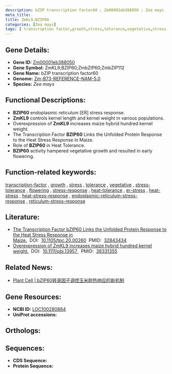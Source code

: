 ```yaml
---
description: bZIP transcription factor60 ; Zm00001eb388050 ; Zea mays
meta_title:
title: ZmKL9;BZIP60
categories: [Zea mays]
tags: [ transcription factor,growth,stress,tolerance,vegetative,stress tolerance,flowering,stress response,heat tolerance,er stress,heat stress,heat stress response,endoplasmic reticulum stress response,reticulum stress response ]
---
```


## Gene Details:
- **Gene ID:**	[Zm00001eb388050](https://www.maizegdb.org/gene_center/gene/Zm00001eb388050)
- **Gene Symbol:** ZmKL9;BZIP60;ZmbZIP60;ZmbZIP112
- **Gene Name:** bZIP transcription factor60
- **Genome:** [Zm-B73-REFERENCE-NAM-5.0](https://www.maizegdb.org/genome/assembly/Zm-B73-REFERENCE-NAM-5.0)
- **Species:** *Zea mays*

## Functional Descriptions:
   - **BZIP60** endoplasmic reticulum [ER] stress response.
   - **ZmKL9** controls kernel length and kernel weight in various populations.
   - Overexpression of **ZmKL9** increases maize hybrid hundred kernel weight.
   - The Transcription Factor **BZIP60** Links the Unfolded Protein Response to the Heat Stress Response in Maize.
   - Role of **BZIP60** in Heat Tolerance.
   - **BZIP60** activity hampered vegetative growth and resulted in early flowering.

## Function-related keywords:
[transcription-factor](/tags/transcription-factor/)&nbsp;,&nbsp;[growth](/tags/growth/)&nbsp;,&nbsp;[stress](/tags/stress/)&nbsp;,&nbsp;[tolerance](/tags/tolerance/)&nbsp;,&nbsp;[vegetative](/tags/vegetative/)&nbsp;,&nbsp;[stress-tolerance](/tags/stress-tolerance/)&nbsp;,&nbsp;[flowering](/tags/flowering/)&nbsp;,&nbsp;[stress-response](/tags/stress-response/)&nbsp;,&nbsp;[heat-tolerance](/tags/heat-tolerance/)&nbsp;,&nbsp;[er-stress](/tags/er-stress/)&nbsp;,&nbsp;[heat-stress](/tags/heat-stress/)&nbsp;,&nbsp;[heat-stress-response](/tags/heat-stress-response/)&nbsp;,&nbsp;[endoplasmic-reticulum-stress-response](/tags/endoplasmic-reticulum-stress-response/)&nbsp;,&nbsp;[reticulum-stress-response](/tags/reticulum-stress-response/)

## Literature:
   - [The Transcription Factor bZIP60 Links the Unfolded Protein Response to the Heat Stress Response in Maize.]( https://academic.oup.com/plcell/article/32/11/3559/6099370?login=true)&nbsp;&nbsp;DOI:&nbsp;&nbsp;[10.1105/tpc.20.00260](https://academic.oup.com/plcell/article/32/11/3559/6099370?login=true)&nbsp;&nbsp;PMID:&nbsp;&nbsp;[32843434](https://pubmed.ncbi.nlm.nih.gov/32843434/)
   - [Overexpression of ZmKL9 increases maize hybrid hundred kernel weight.]( https://onlinelibrary.wiley.com/doi/10.1111/pbi.13957)&nbsp;&nbsp;DOI:&nbsp;&nbsp;[10.1111/pbi.13957 ](https://onlinelibrary.wiley.com/doi/10.1111/pbi.13957)&nbsp;&nbsp;PMID:&nbsp;&nbsp;[36331355](https://pubmed.ncbi.nlm.nih.gov/36331355/)

## Related News:
   - [Plant Cell | bZIP60转录因子调控玉米耐热响应的新机制](https://mp.weixin.qq.com/s?__biz=MzU3ODY3MDM0NA==&mid=2247497856&idx=1&sn=04637e7b87f16500f3dcfd03ad868063&chksm=fd7362e7ca04ebf1d6db4f7379fb12a6b3863da304dfc6f03714a7e95547a0c34741421febc5&scene=27#wechat_redirect)

## Gene Resources:
- **NCBI ID:** [LOC100280864](https://www.ncbi.nlm.nih.gov/gene/?term=LOC100280864)
- **UniProt accessions:** [](https://www.uniprot.org/uniprotkb//entry)

## Orthologs:

## Sequences:
- **CDS Sequence:**
- **Protein Sequence:**
